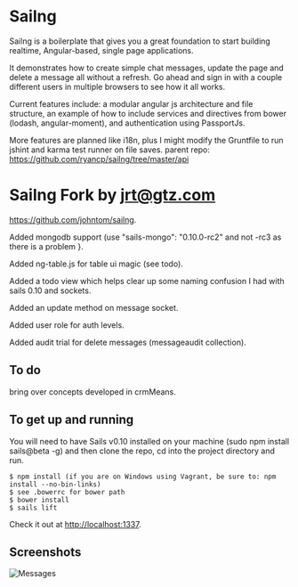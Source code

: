 # Sailng #

Sailng is a boilerplate that gives you a great foundation to start building realtime, Angular-based, single page applications.

It demonstrates how to create simple chat messages, update the page and delete a message all without a refresh. Go ahead and sign in with a couple different users in multiple browsers to see how it all works.

Current features include: a modular angular js architecture and file structure, an example of how to include services and directives from bower (lodash, angular-moment), and authentication using PassportJs.

More features are planned like i18n, plus I might modify the Gruntfile to run jshint and karma test runner on file saves.
parent repo: https://github.com/ryancp/sailng/tree/master/api
# Sailng Fork by jrt@gtz.com #
https://github.com/johntom/sailng.

Added mongodb support (use   "sails-mongo": "0.10.0-rc2" and not -rc3 as there is a problem }.

Added ng-table.js for table ui magic (see todo).

Added a todo view which helps clear up some naming confusion I had with sails 0.10 and sockets.

Added an update method on message socket.

Added user role for auth levels.

Added audit trial for delete messages (messageaudit collection).
## To do ##
bring over concepts developed in crmMeans.

## To get up and running ##
You will need to have Sails v0.10 installed on your machine (sudo npm install sails@beta -g) and then clone the repo, cd into the project directory and run.

    $ npm install (if you are on Windows using Vagrant, be sure to: npm install --no-bin-links)
    $ see .bowerrc for bower path
    $ bower install
    $ sails lift

Check it out at [http://localhost:1337](http://localhost:1337).

## Screenshots ##

![Messages](https://github.com/johntom/sailng/raw/master/screenshots/sailng-messages.png)